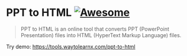 # PPT to HTML [![Awesome](https://cdn.rawgit.com/sindresorhus/awesome/d7305f38d29fed78fa85652e3a63e154dd8e8829/media/badge.svg)](https://github.com/sindresorhus/awesome)

>PPT to HTML is an online tool that converts PPT (PowerPoint Presentation) files into HTML (HyperText Markup Language) files.

Try demo: https://tools.waytolearnx.com/ppt-to-html
